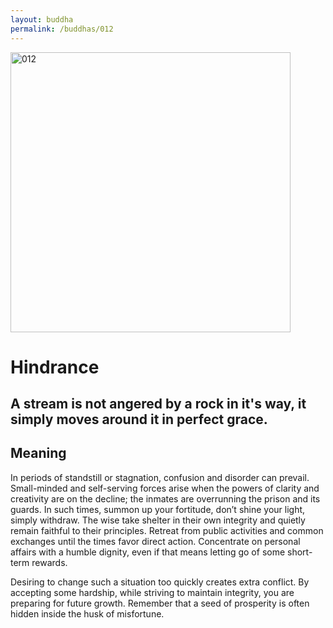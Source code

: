 ```yaml
---
layout: buddha
permalink: /buddhas/012
---
```


<div class="uk-text-center">
<img src="{{"/assets/img/buddhas/buddha-012.jpg" | relative_url}}" alt="012"  width="448" height="448"></div>

# Hindrance

## A stream is not angered by a rock in it's way, it simply moves around it in perfect grace.

## Meaning

In periods of standstill or stagnation, confusion and disorder can prevail. Small-minded and self-serving forces arise when the powers of clarity and creativity are on the decline; the inmates are overrunning the prison and its guards. In such times, summon up your fortitude, don’t shine your light, simply withdraw. The wise take shelter in their own integrity and quietly remain faithful to their principles. Retreat from public activities and common exchanges until the times favor direct action. Concentrate on personal affairs with a humble dignity, even if that means letting go of some short-term rewards.

Desiring to change such a situation too quickly creates extra conflict. By accepting some hardship, while striving to maintain integrity, you are preparing for future growth. Remember that a seed of prosperity is often hidden inside the husk of misfortune.
